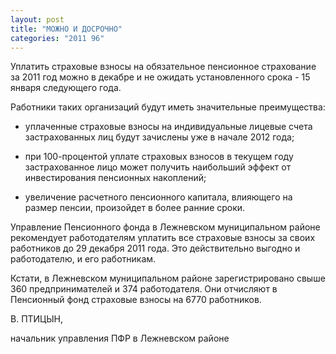```yaml
---
layout: post
title: "МОЖНО И ДОСРОЧНО"
categories: "2011 96"
---
```


Уплатить страховые взносы на обязательное пенсионное страхование за 2011 год можно в декабре и не ожидать установленного срока - 15 января следующего года.

Работники таких  организаций будут иметь значительные преимущества:

- уплаченные страховые взносы на индивидуальные лицевые  счета застрахованных лиц будут зачислены уже в начале 2012 года;

- при 100-процентой уплате страховых взносов в текущем  году застрахованное лицо может получить наибольший эффект от  инвестирования пенсионных накоплений;

- увеличение расчетного пенсионного капитала, влияющего  на размер пенсии, произойдет в более ранние сроки.

Управление Пенсионного фонда в Лежневском муниципальном  районе рекомендует работодателям уплатить все  страховые взносы за своих работников до 29 декабря  2011 года. Это действительно выгодно и работодателю, и его работникам.

Кстати, в Лежневском муниципальном районе зарегистрировано  свыше 360 предпринимателей и 374 работодателя. Они  отчисляют в Пенсионный фонд страховые взносы  на 6770 работников.

В. ПТИЦЫН,

начальник управления ПФР в Лежневском районе


